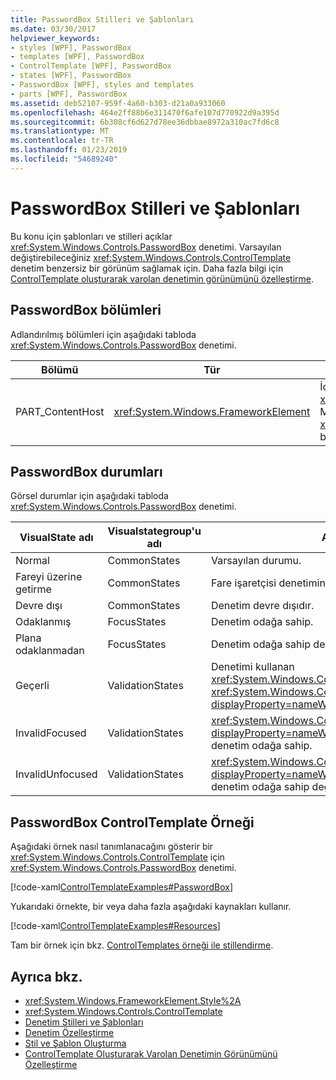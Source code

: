 ```yaml
---
title: PasswordBox Stilleri ve Şablonları
ms.date: 03/30/2017
helpviewer_keywords:
- styles [WPF], PasswordBox
- templates [WPF], PasswordBox
- ControlTemplate [WPF], PasswordBox
- states [WPF], PasswordBox
- PasswordBox [WPF], styles and templates
- parts [WPF], PasswordBox
ms.assetid: deb52107-959f-4a60-b303-d21a0a933060
ms.openlocfilehash: 464e2ff88b6e311470f6afe107d770922d9a395d
ms.sourcegitcommit: 6b308cf6d627d78ee36dbbae8972a310ac7fd6c8
ms.translationtype: MT
ms.contentlocale: tr-TR
ms.lasthandoff: 01/23/2019
ms.locfileid: "54689240"
---
```

# <a name="passwordbox-syles-and-templates"></a>PasswordBox Stilleri ve Şablonları
Bu konu için şablonları ve stilleri açıklar <xref:System.Windows.Controls.PasswordBox> denetimi. Varsayılan değiştirebileceğiniz <xref:System.Windows.Controls.ControlTemplate> denetim benzersiz bir görünüm sağlamak için. Daha fazla bilgi için [ControlTemplate oluşturarak varolan denetimin görünümünü özelleştirme](../../../../docs/framework/wpf/controls/customizing-the-appearance-of-an-existing-control.md).  
  
## <a name="passwordbox-parts"></a>PasswordBox bölümleri  
 Adlandırılmış bölümleri için aşağıdaki tabloda <xref:System.Windows.Controls.PasswordBox> denetimi.  
  
|Bölümü|Tür|Açıklama|  
|-|-|-|  
|PART_ContentHost|<xref:System.Windows.FrameworkElement>|İçeren bir görsel öğe bir <xref:System.Windows.FrameworkElement>. Metnin <xref:System.Windows.Controls.PasswordBox> bu öğe görüntülenir.|  
  
## <a name="passwordbox-states"></a>PasswordBox durumları  
 Görsel durumlar için aşağıdaki tabloda <xref:System.Windows.Controls.PasswordBox> denetimi.  
  
|VisualState adı|Visualstategroup'u adı|Açıklama|  
|-|-|-|  
|Normal|CommonStates|Varsayılan durumu.|  
|Fareyi üzerine getirme|CommonStates|Fare işaretçisi denetimin üzerine yerleştirilir.|  
|Devre dışı|CommonStates|Denetim devre dışıdır.|  
|Odaklanmış|FocusStates|Denetim odağa sahip.|  
|Plana odaklanmadan|FocusStates|Denetim odağa sahip değil.|  
|Geçerli|ValidationStates|Denetimi kullanan <xref:System.Windows.Controls.Validation> sınıfı ve <xref:System.Windows.Controls.Validation.HasError%2A?displayProperty=nameWithType> ekli özelliği `false`.|  
|InvalidFocused|ValidationStates|<xref:System.Windows.Controls.Validation.HasError%2A?displayProperty=nameWithType> Ekli özelliği `true` olan denetim odağa sahip.|  
|InvalidUnfocused|ValidationStates|<xref:System.Windows.Controls.Validation.HasError%2A?displayProperty=nameWithType> Ekli özelliği `true` olan denetim odağa sahip değil.|  
  
## <a name="passwordbox-controltemplate-example"></a>PasswordBox ControlTemplate Örneği  
 Aşağıdaki örnek nasıl tanımlanacağını gösterir bir <xref:System.Windows.Controls.ControlTemplate> için <xref:System.Windows.Controls.PasswordBox> denetimi.  
  
 [!code-xaml[ControlTemplateExamples#PasswordBox](../../../../samples/snippets/csharp/VS_Snippets_Wpf/ControlTemplateExamples/CS/resources/textbox.xaml#passwordbox)]  
  
 Yukarıdaki örnekte, bir veya daha fazla aşağıdaki kaynakları kullanır.  
  
 [!code-xaml[ControlTemplateExamples#Resources](../../../../samples/snippets/csharp/VS_Snippets_Wpf/ControlTemplateExamples/CS/resources/shared.xaml#resources)]  
  
 Tam bir örnek için bkz. [ControlTemplates örneği ile stillendirme](https://github.com/Microsoft/WPF-Samples/tree/master/Styles%20&%20Templates/IntroToStylingAndTemplating).  
  
## <a name="see-also"></a>Ayrıca bkz.
- <xref:System.Windows.FrameworkElement.Style%2A>
- <xref:System.Windows.Controls.ControlTemplate>
- [Denetim Stilleri ve Şablonları](../../../../docs/framework/wpf/controls/control-styles-and-templates.md)
- [Denetim Özelleştirme](../../../../docs/framework/wpf/controls/control-customization.md)
- [Stil ve Şablon Oluşturma](../../../../docs/framework/wpf/controls/styling-and-templating.md)
- [ControlTemplate Oluşturarak Varolan Denetimin Görünümünü Özelleştirme](../../../../docs/framework/wpf/controls/customizing-the-appearance-of-an-existing-control.md)
